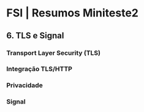 # FSI | Resumos Miniteste2

## 6. TLS e Signal

### Transport Layer Security (TLS)

### Integração TLS/HTTP

### Privacidade

### Signal
